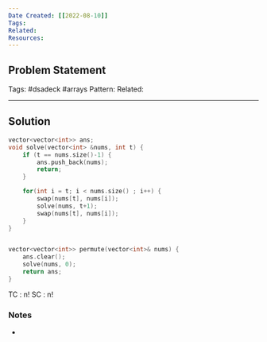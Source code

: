 ```yaml
---
Date Created: [[2022-08-10]]
Tags: 
Related: 
Resources: 
---
```


## Problem Statement


Tags:  #dsadeck  #arrays
Pattern: 
Related: 

---

## Solution
``` cpp
vector<vector<int>> ans;
void solve(vector<int> &nums, int t) {
    if (t == nums.size()-1) {
        ans.push_back(nums);
        return;
    }

    for(int i = t; i < nums.size() ; i++) {
        swap(nums[t], nums[i]);
        solve(nums, t+1);
        swap(nums[t], nums[i]);
    }
}


vector<vector<int>> permute(vector<int>& nums) {
    ans.clear();
    solve(nums, 0);
    return ans;
}
```
TC : n!
SC : n!

### Notes
- 



